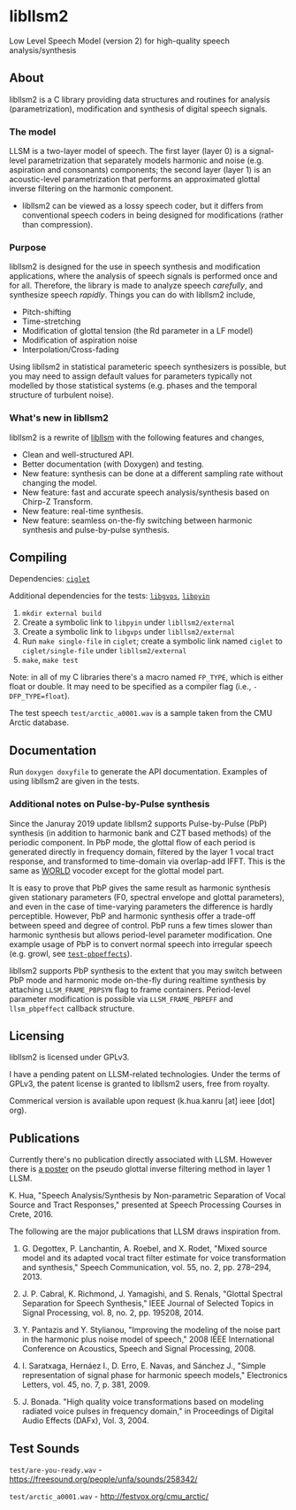 libllsm2
===

Low Level Speech Model (version 2) for high-quality speech analysis/synthesis

About
---

libllsm2 is a C library providing data structures and routines for analysis (parametrization), modification and synthesis of digital speech signals.

### The model

LLSM is a two-layer model of speech. The first layer (layer 0) is a signal-level parametrization that separately models harmonic and noise (e.g. aspiration and consonants) components; the second layer (layer 1) is an acoustic-level parametrization that performs an approximated glottal inverse filtering on the harmonic component.

* libllsm2 can be viewed as a lossy speech coder, but it differs from conventional speech coders in being designed for modifications (rather than compression).

### Purpose

libllsm2 is designed for the use in speech synthesis and modification applications, where the analysis of speech signals is performed once and for all. Therefore, the library is made to analyze speech *carefully*, and synthesize speech *rapidly*. Things you can do with libllsm2 include,

* Pitch-shifting
* Time-stretching
* Modification of glottal tension (the Rd parameter in a LF model)
* Modification of aspiration noise
* Interpolation/Cross-fading

Using libllsm2 in statistical parameteric speech synthesizers is possible, but you may need to assign default values for parameters typically not modelled by those statistical systems (e.g. phases and the temporal structure of turbulent noise).

### What's new in libllsm2

libllsm2 is a rewrite of [libllsm](https://github.com/Sleepwalking/libllsm) with the following features and changes,

* Clean and well-structured API.
* Better documentation (with Doxygen) and testing.
* New feature: synthesis can be done at a different sampling rate without changing the model.
* New feature: fast and accurate speech analysis/synthesis based on Chirp-Z Transform.
* New feature: real-time synthesis.
* New feature: seamless on-the-fly switching between harmonic synthesis and pulse-by-pulse synthesis.

Compiling
---

Dependencies: [`ciglet`](https://github.com/Sleepwalking/ciglet)

Additional dependencies for the tests: [`libgvps`](https://github.com/Sleepwalking/libgvps), [`libpyin`](https://github.com/Sleepwalking/libpyin)

1. `mkdir external build`
2. Create a symbolic link to `libpyin` under `libllsm2/external`
3. Create a symbolic link to `libgvps` under `libllsm2/external`
4. Run `make single-file` in `ciglet`; create a symbolic link named `ciglet` to `ciglet/single-file` under `libllsm2/external`
5. `make`, `make test`

Note: in all of my C libraries there's a macro named `FP_TYPE`, which is either float or double. It may need to be specified as a compiler flag (i.e., `-DFP_TYPE=float`).

The test speech `test/arctic_a0001.wav` is a sample taken from the CMU Arctic database.

Documentation
---

Run `doxygen doxyfile` to generate the API documentation. Examples of using libllsm2 are given in the tests.

### Additional notes on Pulse-by-Pulse synthesis

Since the Januray 2019 update libllsm2 supports Pulse-by-Pulse (PbP) synthesis (in addition to harmonic bank and CZT based methods) of the periodic component. In PbP mode, the glottal flow of each period is generated directly in frequency domain, filtered by the layer 1 vocal tract response, and transformed to time-domain via overlap-add IFFT. This is the same as [WORLD](https://github.com/mmorise/World) vocoder except for the glottal model part.

It is easy to prove that PbP gives the same result as harmonic synthesis given stationary parameters (F0, spectral envelope and glottal parameters), and even in the case of time-varying parameters the difference is hardly perceptible. However, PbP and harmonic synthesis offer a trade-off between speed and degree of control. PbP runs a few times slower than harmonic synthesis but allows period-level parameter modification. One example usage of PbP is to convert normal speech into irregular speech (e.g. growl, see [`test-pbpeffects`](https://github.com/Sleepwalking/libllsm2/blob/master/test/test-pbpeffects.c)).

libllsm2 supports PbP synthesis to the extent that you may switch between PbP mode and harmonic mode on-the-fly during realtime synthesis by attaching `LLSM_FRAME_PBPSYN` flag to frame containers. Period-level parameter modification is possible via `LLSM_FRAME_PBPEFF` and `llsm_pbpeffect` callback structure.

Licensing
---

libllsm2 is licensed under GPLv3.

I have a pending patent on LLSM-related technologies. Under the terms of GPLv3, the patent license is granted to libllsm2 users, free from royalty.

Commerical version is available upon request (k.hua.kanru [at] ieee [dot] org).

Publications
---

Currently there's no publication directly associated with LLSM. However there is [a poster](https://github.com/Sleepwalking/prometheus-spark/blob/master/writings/pseudo-glottal-inverse-filter-hua-2016.pdf) on the pseudo glottal inverse filtering method in layer 1 LLSM.

K. Hua, "Speech Analysis/Synthesis by Non-parametric Separation of Vocal Source and Tract Responses," presented at Speech Processing Courses in Crete, 2016.

The following are the major publications that LLSM draws inspiration from.

1. G. Degottex, P. Lanchantin, A. Roebel, and X. Rodet, "Mixed source model and its adapted vocal tract filter estimate for voice transformation and synthesis," Speech Communication, vol. 55, no. 2, pp. 278–294, 2013.

2. J. P. Cabral, K. Richmond, J. Yamagishi, and S. Renals, "Glottal Spectral Separation for Speech Synthesis," IEEE Journal of Selected Topics in Signal Processing, vol. 8, no. 2, pp. 195208, 2014.

3. Y. Pantazis and Y. Stylianou, "Improving the modeling of the noise part in the harmonic plus noise model of speech," 2008 IEEE International Conference on Acoustics, Speech and Signal Processing, 2008.

4. I. Saratxaga, Hernáez I., D. Erro, E. Navas, and Sánchez J., "Simple representation of signal phase for harmonic speech models," Electronics Letters, vol. 45, no. 7, p. 381, 2009.

5. J. Bonada. "High quality voice transformations based on modeling radiated voice pulses in frequency domain," in Proceedings of Digital Audio Effects (DAFx), Vol. 3, 2004.

Test Sounds
---

`test/are-you-ready.wav` - https://freesound.org/people/unfa/sounds/258342/

`test/arctic_a0001.wav` - http://festvox.org/cmu_arctic/
